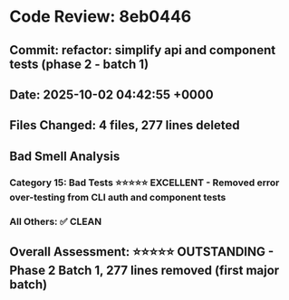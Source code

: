 # Code Review: 8eb0446
## Commit: refactor: simplify api and component tests (phase 2 - batch 1)
## Date: 2025-10-02 04:42:55 +0000
## Files Changed: 4 files, 277 lines deleted

## Bad Smell Analysis
### Category 15: Bad Tests ⭐⭐⭐⭐⭐ EXCELLENT - Removed error over-testing from CLI auth and component tests
### All Others: ✅ CLEAN

## Overall Assessment: ⭐⭐⭐⭐⭐ OUTSTANDING - Phase 2 Batch 1, 277 lines removed (first major batch)

